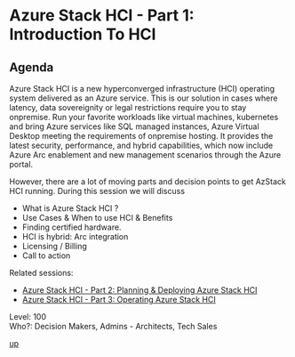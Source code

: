 # Azure Stack HCI - Part 1: Introduction To HCI

## Agenda
Azure Stack HCI is a new hyperconverged infrastructure (HCI) operating system delivered as an Azure service. 
This is our solution in cases where latency, data sovereignity or legal restrictions require you to stay onpremise. Run your favorite workloads like virtual machines, kubernetes and bring Azure services like SQL managed instances, Azure Virtual Desktop meeting the requirements of onpremise hosting.
It provides the latest security, performance, and hybrid capabilities, which now include Azure Arc enablement and new management scenarios through the Azure portal. 

However, there are a lot of moving parts and decision points to get AzStack HCI running.
During this session we will discuss

- What is Azure Stack HCI ?
- Use Cases & When to use HCI & Benefits
- Finding certified hardware.
- HCI is hybrid: Arc integration
- Licensing / Billing  
- Call to action 

Related sessions: 
- [Azure Stack HCI - Part 2: Planning & Deploying Azure Stack HCI](../2-planning/readme.md)
- [Azure Stack HCI - Part 3: Operating Azure Stack HCI](../3-operating/readme.md)
  
Level: 100  
Who?: Decision Makers, Admins - Architects, Tech Sales
  
[up](../readme.md)
